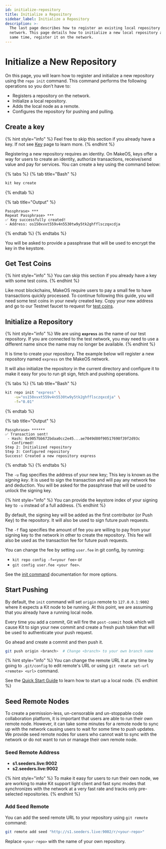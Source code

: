 ```yaml
---
id: initialize-repository
title: Initialize a Repository
sidebar_label: Initialize a Repository
description: >-
  The last page describes how to register an existing local repository to the
  network. This page details how to initialize a new local repository and at the
  same time, register it on the network.
---
```


# Initialize a New Repository

On this page, you will learn how to register and initialize a new repository using the `repo init` command. This command performs the following operations so you don’t have to:

* Registers a repository on the network.
* Initialize a local repository.
* Adds the local node as a remote.
* Configures the repository for pushing and pulling.

## Create a key

{% hint style="info" %}
Feel free to skip this section if you already have a key. If not see [Key](../keys.md) page to learn more. 
{% endhint %}

Registering a new repository requires an identity. On MakeOS, keys offer a way for users to create an identity, authorize transactions, receive/send value and pay for services. You can create a key using the command below:

{% tabs %}
{% tab title="Bash" %}
```bash
kit key create
```
{% endtab %}

{% tab title="Output" %}
```
Passphrase> ***
Repeat Passphrase> ***
✅ Key successfully created!
- Address: os150xvxt559v4n5530tw9y5tk2ghfflsczqxcdja
```
{% endtab %}
{% endtabs %}

You will be asked to provide a passphrase that will be used to encrypt the key in the keystore. 

## Get Test Coins

{% hint style="info" %}
You can skip this section if you already have a key with some test coins.
{% endhint %}

Like most blockchains, MakeOS require users to pay a small fee to have transactions quickly processed. To continue following this guide, you will need some test coins in your newly created key. Copy your new address and go to our Testnet faucet to request for [test coins](https://makeos.org/pages/faucet).

## Initialize a Repository

{% hint style="info" %}
We are using **`express`** as the name of our test repository. If you are connected to the test network, you may need to use a different name since the name may no longer be available.
{% endhint %}

It is time to create your repository. The example below will register a new repository named `express` on the MakeOS network. 

It will also initialize the repository in the current directory and configure it to make it easy for you to run git sign, fetch and pushing operations.

{% tabs %}
{% tab title="Bash" %}
```bash
kit repo init "express" \
    -u="os150xvxt559v4n5530tw9y5tk2ghfflsczqxcdja" \
    -f="0.01"
```
{% endtab %}

{% tab title="Output" %}
```
Passphrase> ******
✅ Transaction sent!
 - Hash: 0x9057bb672bdaa0cc2e45...ae7049d80f90517698f39f2d93c
   Confirmed!
Step 2: Initialized repository
Step 3: Configured repository
Success! Created a new repository express
```
{% endtab %}
{% endtabs %}

The `-u` flag specifies the address of your new key; This key is known as the _signing key_. It is used to sign the transaction and will pay any network fee and deduction. You will be asked for the passphrase that will be used to unlock the signing key.

{% hint style="info" %}
You can provide the keystore index of your signing key to `-u` instead of a full address.
{% endhint %}

By default, the signing key will be added as the first contributor \(or Push Key\) to the repository. It will also be used to sign future push requests.

The `-f` flag specifies the amount of fee you are willing to pay from your signing key to the network in other to create the repository. This fee will also be used as the transaction fee for future push requests. 

You can change the fee by setting `user.fee` in git config, by running:

* `kit repo config -f=<your fee>` or 
* `git config user.fee <your fee>`.

See the [init command](concepts/repository/commands/repo/init.md) documentation for more options.

## Start Pushing

By default, the `init` command will set `origin` remote to `127.0.0.1:9002` where it expects a Kit node to be running. At this point, we are assuming that you already have a running local node. 

Every time you add a commit, Git will fire the  `post-commit` hook which will cause Kit to sign your new commit and create a fresh push token that will be used to authenticate your push request.

Go ahead and create a commit and then push it. 

```bash
git push origin <branch>  # Change <branch> to your own branch name 
```

{% hint style="info" %}
You can change the remote URL it at any time by going to `.git/config` to edit remote's URL or using `git remote set-url <remote> <url>` command.  

See the [Quick Start Guide](intro/quickstart.md) to learn how to start up a local node.
{% endhint %}

## Seed Remote Nodes

To create a permission-less, un-censorable and un-stoppable code collaboration platform, it is important that users are able to run their own remote node. However, it can take some minutes for a remote node to sync up with the network causing users to wait for some time to push updates. We provide seed remote nodes for users who cannot wait to sync with the network or do not want to run or manage their own remote node.

### Seed Remote Address

* **s1.seeders.live:9002**
* **s2.seeders.live:9002**

{% hint style="info" %}
To make it easy for users to run their own node, we are working to make Kit support light client and fast sync modes that synchronizes with the network at a very fast rate and tracks only pre-selected repositories.
{% endhint %}

### Add Seed Remote

You can add the seed remote URL to your repository using `git remote` command:

```bash
git remote add seed "http://s1.seeders.live:9002/r/<your-repo>"
```

Replace `<your-repo>` with the name of your own repository.

